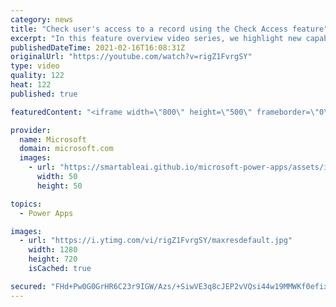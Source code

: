 ```yaml
---
category: news
title: "Check user's access to a record using the Check Access feature"
excerpt: "In this feature overview video series, we highlight new capabilities included in the latest update to Microsoft Power Apps.  This featured product update to Power Apps highlights check access, a new record level security feature admins can use to check and assign security roles.  Get the most out of"
publishedDateTime: 2021-02-16T16:08:31Z
originalUrl: "https://youtube.com/watch?v=rigZ1FvrgSY"
type: video
quality: 122
heat: 122
published: true

featuredContent: "<iframe width=\"800\" height=\"500\" frameborder=\"0\" src=\"https://www.youtube.com/embed/rigZ1FvrgSY\" allow=\"accelerometer; autoplay; encrypted-media; gyroscope; picture-in-picture\" allowfullscreen></iframe>"

provider:
  name: Microsoft
  domain: microsoft.com
  images:
    - url: "https://smartableai.github.io/microsoft-power-apps/assets/images/organizations/microsoft.com-50x50.jpg"
      width: 50
      height: 50

topics:
  - Power Apps

images:
  - url: "https://i.ytimg.com/vi/rigZ1FvrgSY/maxresdefault.jpg"
    width: 1280
    height: 720
    isCached: true

secured: "FHd+Pw0G0GrHR6C23r9IGW/Azs/+SiwVE3q8cJEP2vVQsi44w19MMWKf0efixb72qPv/P+nwb//CYiUXTy/EVsBCzwK2psS1iwPZRYVAJUiQVlGHpL3vkZf9isr+zFOLdBHtRDxIGHtBiFl3BiGrUJVuZQx2IU9FvkJDMe6C28PoGYxgql0YgGzJIqda2KvSqqqhmTtQLBOvg/W6nYI/56NnCgppHbGQJ0tyc2rNZlOa96WLG0tR1lczwyaxDW8uC5hFOhvYfj+woWju499s99xPNCMSv/VpZrryWqDJHfJCaXW9MfIzD65ZKXp9exlCEayULnaRW3jMehIt+u7fVbQIBtKK8MRqTp+GzWGv+QgnYrE03DQO3eA64r5UW1fd1S5WZBT7um16P4xYUlwG+YZJyX6ZrYbinjYJmQio9O1AQbFVqHZgKJ0uPLYUHa8b;qkLy+IcCrHUBTUNyNQ/tIw=="
---
```


